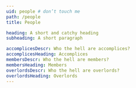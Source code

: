 ```yaml
---
uid: people # don’t touch me
path: /people
title: People

heading: A short and catchy heading
subheading: A short paragraph

accomplicesDescr: Who the hell are accomplices?
accomplicesHeading: Accomplices
membersDescr: Who the hell are members?
membersHeading: Members
overlordsDescr: Who the hell are overlords?
overlordsHeading: Overlords
---
```

